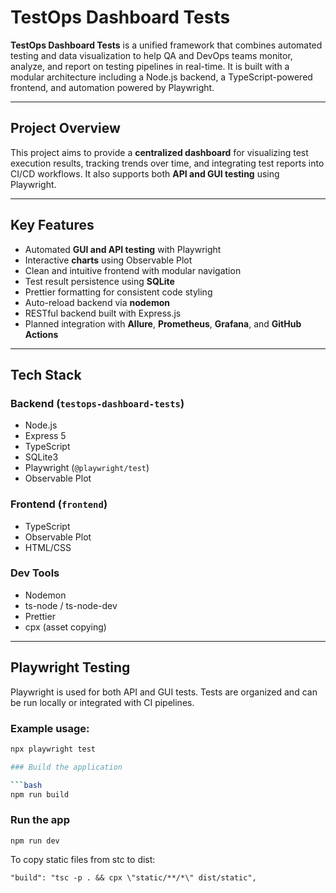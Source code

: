 # TestOps Dashboard Tests

**TestOps Dashboard Tests** is a unified framework that combines automated testing and data visualization to help QA and DevOps teams monitor, analyze, and report on testing pipelines in real-time. It is built with a modular architecture including a Node.js backend, a TypeScript-powered frontend, and automation powered by Playwright.

---

## Project Overview

This project aims to provide a **centralized dashboard** for visualizing test execution results, tracking trends over time, and integrating test reports into CI/CD workflows. It also supports both **API and GUI testing** using Playwright.

---

## Key Features

- Automated **GUI and API testing** with Playwright
- Interactive **charts** using Observable Plot
- Clean and intuitive frontend with modular navigation
- Test result persistence using **SQLite**
- Prettier formatting for consistent code styling
- Auto-reload backend via **nodemon**
- RESTful backend built with Express.js
- Planned integration with **Allure**, **Prometheus**, **Grafana**, and **GitHub Actions**

---

## Tech Stack

### Backend (`testops-dashboard-tests`)
- Node.js
- Express 5
- TypeScript
- SQLite3
- Playwright (`@playwright/test`)
- Observable Plot

### Frontend (`frontend`)
- TypeScript
- Observable Plot
- HTML/CSS

### Dev Tools
- Nodemon
- ts-node / ts-node-dev
- Prettier
- cpx (asset copying)

---

## Playwright Testing

Playwright is used for both API and GUI tests. Tests are organized and can be run locally or integrated with CI pipelines.

### Example usage:

```bash
npx playwright test

### Build the application

```bash
npm run build
```

### Run the app
```
npm run dev
```

To copy static files from stc to dist:
```
"build": "tsc -p . && cpx \"static/**/*\" dist/static",
```